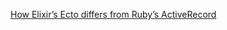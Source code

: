 [How Elixir’s Ecto differs from Ruby’s ActiveRecord](https://www.amberbit.com/blog/2016/2/24/how-elixirs-ecto-differs-from-rubys-activerecord/)
